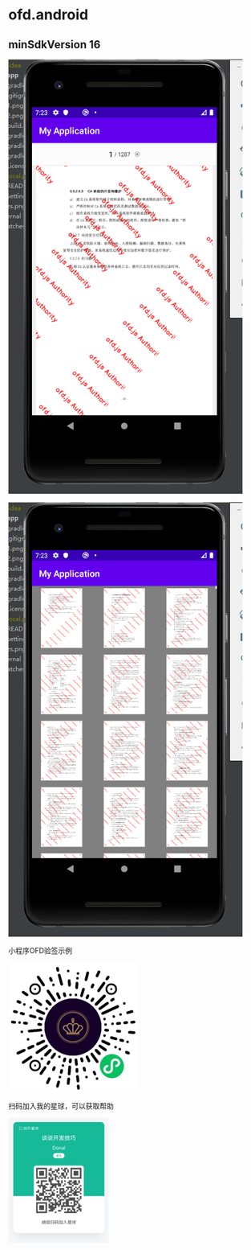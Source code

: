 # ofd.android
##  minSdkVersion 16

![示例](./1.png)

![示例](./2.png)

小程序OFD验签示例

![示例](./gh_6711026c0ea7_258.jpg)

扫码加入我的星球，可以获取帮助

<img src="./zs.png" width="200"/><br/>

